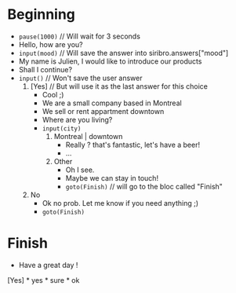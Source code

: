 # Beginning
* `pause(1000)`	// Will wait for 3 seconds
* Hello, how are you?
* `input(mood)`		// Will save the answer into siribro.answers["mood"]
* My name is Julien, I would like to introduce our products
* Shall I continue?
* `input()`		// Won't save the user answer
	1.	[Yes]		// But will use it as the last answer for this choice
		* Cool ;)
		* We are a small company based in Montreal
		* We sell or rent appartment downtown
		* Where are you living?
		* `input(city)`
			1. Montreal | downtown
				* Really ? that's fantastic, let's have a beer!
				* ...
			2. Other
				* Oh I see. 
				* Maybe we can stay in touch!
				* `goto(Finish)`	// will go to the bloc called "Finish"
	2. No
		* Ok no prob. Let me know if you need anything ;)
		* `goto(Finish)`	
		
# Finish
* Have a great day !

[Yes]
	* yes
	* sure
	* ok
